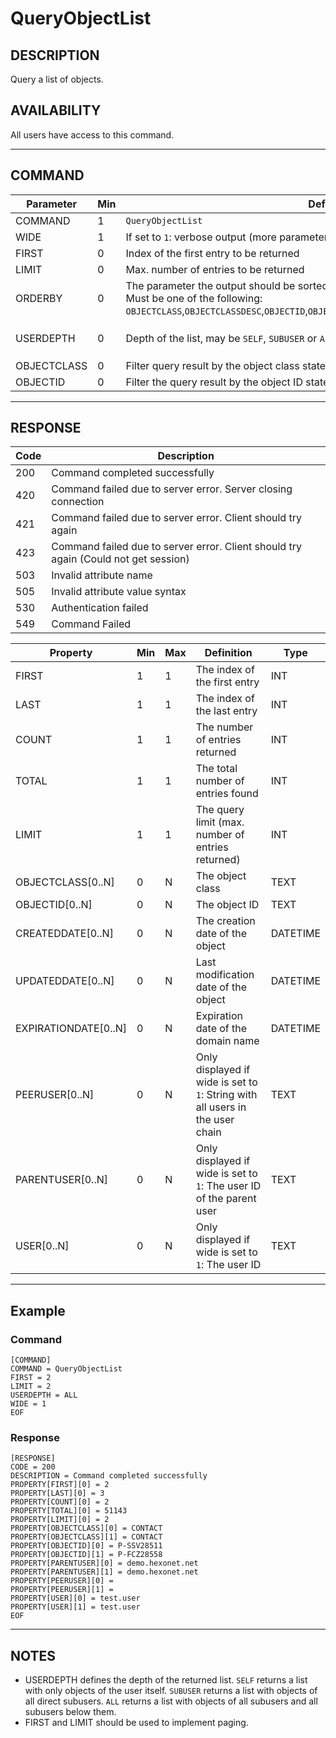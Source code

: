 # QueryObjectList

## DESCRIPTION
Query a list of objects.

## AVAILABILITY
All users have access to this command.

----
## COMMAND

Parameter | Min | Definition | Type
---- | ---- | ---- | ----
COMMAND | 1 | `QueryObjectList` | COMMAND
WIDE | 1 | If set to `1`: verbose output (more parameters) | `1` or `0`
FIRST | 0 | Index of the first entry to be returned | INT
LIMIT | 0 | Max. number of entries to be returned | INT
ORDERBY | 0 | The parameter the output should be sorted by. <br> Must be one of the following: <br> `OBJECTCLASS`,`OBJECTCLASSDESC`,`OBJECTID`,`OBJECTIDDESC`,`EXPIRATIONDATE`,`EXPIRATIONDATEDESC` | TEXT
USERDEPTH | 0 | Depth of the list, may be `SELF`, `SUBUSER` or `ALL` | `SELF`, `SUBUSER` or `ALL`
OBJECTCLASS | 0 | Filter query result by the object class stated here | PATTERN
OBJECTID | 0 | Filter the query result by the object ID stated here | PATTERN

----
## RESPONSE

Code | Description
---- | ----
200 | Command completed successfully
420 | Command failed due to server error. Server closing connection
421 | Command failed due to server error. Client should try again
423 | Command failed due to server error. Client should try again (Could not get session)
503 | Invalid attribute name
505 | Invalid attribute value syntax
530 | Authentication failed
549 | Command Failed


Property | Min | Max | Definition | Type
---- | ---- | ---- | ---- | ----
FIRST | 1 | 1 | The index of the first entry | INT
LAST | 1 | 1 | The index of the last entry | INT
COUNT | 1 | 1 | The number of entries returned | INT
TOTAL | 1 | 1 | The total number of entries found | INT
LIMIT | 1 | 1 | The query limit (max. number of entries returned) | INT
OBJECTCLASS[0..N] | 0 | N | The object class | TEXT
OBJECTID[0..N] | 0 | N | The object ID | TEXT
CREATEDDATE[0..N] | 0 | N | The creation date of the object | DATETIME
UPDATEDDATE[0..N] | 0 | N | Last modification date of the object | DATETIME
EXPIRATIONDATE[0..N] | 0 | N | Expiration date of the domain name | DATETIME
PEERUSER[0..N] | 0 | N | Only displayed if wide is set to `1`: String with all users in the user chain | TEXT
PARENTUSER[0..N] | 0 | N | Only displayed if wide is set to `1`: The user ID of the parent user | TEXT
USER[0..N] | 0 | N | Only displayed if wide is set to `1`: The user ID | TEXT

----
## Example

### Command

```
[COMMAND]
COMMAND = QueryObjectList
FIRST = 2
LIMIT = 2
USERDEPTH = ALL
WIDE = 1
EOF
```
### Response

```
[RESPONSE]
CODE = 200
DESCRIPTION = Command completed successfully
PROPERTY[FIRST][0] = 2
PROPERTY[LAST][0] = 3
PROPERTY[COUNT][0] = 2
PROPERTY[TOTAL][0] = 51143
PROPERTY[LIMIT][0] = 2
PROPERTY[OBJECTCLASS][0] = CONTACT
PROPERTY[OBJECTCLASS][1] = CONTACT
PROPERTY[OBJECTID][0] = P-SSV28511
PROPERTY[OBJECTID][1] = P-FCZ28558
PROPERTY[PARENTUSER][0] = demo.hexonet.net
PROPERTY[PARENTUSER][1] = demo.hexonet.net
PROPERTY[PEERUSER][0] =
PROPERTY[PEERUSER][1] =
PROPERTY[USER][0] = test.user
PROPERTY[USER][1] = test.user
EOF
```

----
## NOTES
* USERDEPTH defines the depth of the returned list. `SELF` returns a list with only objects of the user itself. `SUBUSER` returns a list with objects of all direct subusers. `ALL` returns a list with objects of all subusers and all subusers below them.
* FIRST and LIMIT should be used to implement paging.
